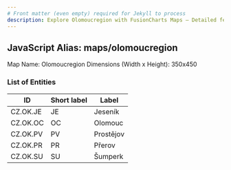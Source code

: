 ```yaml
---
# Front matter (even empty) required for Jekyll to process
description: Explore Olomoucregion with FusionCharts Maps – Detailed features for seamless integration. Try now & enhance your data visualization today! 
---
```


## JavaScript Alias: maps/olomoucregion

Map Name: Olomoucregion
Dimensions (Width x Height): 350x450





### List of Entities

ID | Short label | Label
---|---|---|
CZ.OK.JE|JE|Jeseník
CZ.OK.OC|OC|Olomouc
CZ.OK.PV|PV|Prostějov
CZ.OK.PR|PR|Přerov
CZ.OK.SU|SU|Šumperk


